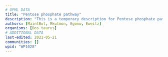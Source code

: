```yaml
---
# GPML DATA
title: "Pentose phosphate pathway"
description: "This is a temporary description for Pentose phosphate pathway"
authors: [MaintBot, Mkutmon, Egonw, Eweitz]
organisms: [Bos taurus]
# ADDITIONAL DATA
last-edited: 2021-05-21
communities: []
wpid: "WP1028"
---
```

